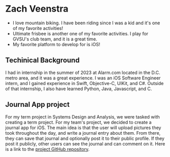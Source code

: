 # Zach Veenstra
* I love mountain biking. I have been riding since I was a kid and it's one of my favorite activities!
* Ultimate frisbee is another one of my favorite activities. I play for GVSU's club team, and it is a great time.
* My favorite platform to develop for is iOS!
## Techinical Background
I had in internship in the summer of 2023 at Alarm.com located in the D.C. metro area, and it was a great experience. I was an iOS Software Engineer intern, and I
gained experience in Swift, Objective-C, UIKit, and C#. Outside of that internship, I also have learned Python, Java, Javascript, and C. 
  
## Journal App project
For my term project in Systems Design and Analysis, we were tasked with 
creating a term project. For my team's project, we decided to create a journal app for iOS. The main idea is that the user will upload pictures they took throughout the day, and write a journal entry about them. From there, they can save that journal and optionally post it to their public profile. If they post it publicly, other users can see the journal and can comment on it.
Here is a link to the [project GitHub repository](https://zachveenstra.github.io/TheTuringTrio/).
